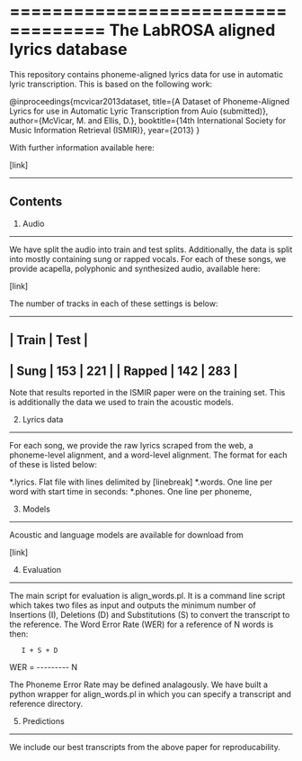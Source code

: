 ===================================
The LabROSA aligned lyrics database
===================================

This repository contains phoneme-aligned lyrics data for use
in automatic lyric transcription.  This is based on the following
work:

@inproceedings{mcvicar2013dataset,
  title={A Dataset of Phoneme-Aligned Lyrics for use in Automatic Lyric Transcription from Auio (submitted)},
  author={McVicar, M. and Ellis, D.},
  booktitle={14th International Society for Music Information Retrieval (ISMIR)},
  year={2013}
}

With further information available here:

[link]

--------
Contents
--------

1. Audio
--------

We have split the audio into train and test splits. Additionally, 
the data is split into mostly containing sung or rapped vocals.
For each of these songs, we provide acapella, polyphonic and synthesized
audio, available here:

[link]

The number of tracks in each of these settings is below:

--------------------------
|          Train |  Test |
--------------------------
| Sung   |  153  |  221  |
| Rapped |  142  |  283  |
-------------------------

Note that results reported in the ISMIR paper were on the
training set. This is additionally the data we used
to train the acoustic models.

2. Lyrics data
--------------

For each song, we provide the raw lyrics scraped from the web,
a phoneme-level alignment, and a word-level alignment. The format
for each of these is listed below:

*.lyrics. Flat file with lines delimited by [linebreak]
*.words. One line per word with start time in seconds: <start><space><word>
*.phones. One line per phoneme, <start><space><phone> 

3. Models
---------

Acoustic and language models are available for download
from 

[link]

4. Evaluation
-------------
The main script for evaluation is align_words.pl. It is a command
line script which takes two files as input and outputs the minimum
number of Insertions (I), Deletions (D) and Substitutions (S) to 
convert the transcript to the reference. The Word Error Rate (WER)
for a reference of N words is then:

       I + S + D
WER =  ---------
           N

The Phoneme Error Rate may be defined analagously. We have built
a python wrapper for align_words.pl in which you can specify a
transcript and reference directory. 

5. Predictions
--------------
We include our best transcripts from the above paper for
reproducability.

